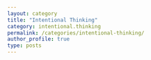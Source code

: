 ```yaml
---
layout: category
title: "Intentional Thinking"
category: intentional.thinking
permalink: /categories/intentional-thinking/
author_profile: true
type: posts
---
```

